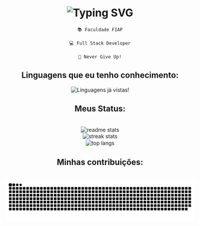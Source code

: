 <div color-background="#282A36">
 <h1 align="center">
 <img src="https://readme-typing-svg.herokuapp.com?font=Fira+Code&weight=75&size=23&duration=3000&pause=1000&color=FF5555&background=282A3600&vCenter=true&random=false&width=435&lines=Ol%C3%A1%2C+bem+vindo+ao+meu+GitHub!;Meu+nome+%C3%A9+Denner+Duarte;E+atualmente+sou+estudante+de+ADS" alt="Typing SVG" />
 </h1>
 
 <div align="center" >
  
    📚 Faculdade FIAP
  
    💻 Full Stack Developer
  
    💪 Never Give Up!
 
  </div>
 
 <div align="center" >
 <h2 color="#FF5555">Linguagens que eu tenho conhecimento:</h2>
 
  <img src="https://skillicons.dev/icons?i=js,html,css,nextjs,py,figma,java,react,git,sass,vercel,vite,mysql&perline=7" alt="Linguagens já vistas!"/>
 </div>
 
 
 
 <div>
    <h2 align="center" color="#FF5555">Meus Status:</h2>
      <br/>
        <div align=center>
            <img width=390 src="https://github-readme-stats.vercel.app/api?username=DennerDuarte&count_private=true&show_icons=true&rank_icon=github&border_radius=10&theme=dracula" alt="readme stats"/>
          <br/>
            <img width=390 src="https://streak-stats.demolab.com/?user=DennerDuarte&theme=dracula&border_radius=10" alt="streak stats"/>
            <br/>
            <img width=390 align="center" src="https://github-readme-stats.vercel.app/api/top-langs/?username=DennerDuarte&layout=compact&theme=dracula&border_radius=10" alt="top langs" />
     </div>
    </div>

</div>





 
 <div align="center">
  <h2>Minhas contribuições: </h2>
  <br>
  <img alt="snake eating my contributions" src="https://raw.githubusercontent.com/salesp07/salesp07/output/github-contribution-grid-snake.svg" />
  
  <br/><br/><br/>
</div>


